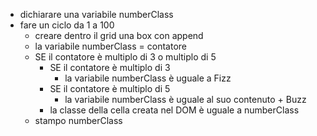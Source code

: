- dichiarare una variabile numberClass
- fare un ciclo da 1 a 100
    - creare dentro il grid una box con append
    - la variabile numberClass = contatore
    - SE il contatore è multiplo di 3 o multiplo di 5
        - SE il contatore è multiplo di 3
            - la variabile numberClass è uguale a Fizz
        - SE il contatore è multiplo di 5
            - la variabile numberClass è uguale al suo contenuto + Buzz
        - la classe della cella creata nel DOM è uguale a numberClass
    - stampo numberClass